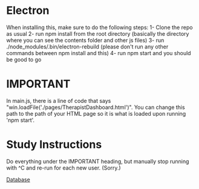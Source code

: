# Electron
When installing this, make sure to do the following steps:
1- Clone the repo as usual
2- run npm install from the root directory (basically the directory where you can see the contents folder and other js files)
3- run ./node_modules/.bin/electron-rebuild (please don't run any other commands between npm install and this)
4- run npm start and you should be good to go


# IMPORTANT
In main.js, there is a line of code that says "win.loadFile('./pages/TherapistDashboard.html')". You can change this path to the path of your HTML page so it is what is loaded upon running 'npm start'.


# Study Instructions
Do everything under the IMPORTANT heading, but manually stop running with ^C and re-run for each new user. (Sorry.)

[Database](https://tyes-web-478b4.firebaseio.com)
